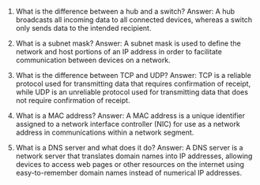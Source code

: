1. What is the difference between a hub and a switch?
Answer: A hub broadcasts all incoming data to all connected devices, whereas a switch only sends data to the intended recipient.

2. What is a subnet mask?
Answer: A subnet mask is used to define the network and host portions of an IP address in order to facilitate communication between devices on a network.

3. What is the difference between TCP and UDP?
Answer: TCP is a reliable protocol used for transmitting data that requires confirmation of receipt, while UDP is an unreliable protocol used for transmitting data that does not require confirmation of receipt.

4. What is a MAC address?
Answer: A MAC address is a unique identifier assigned to a network interface controller (NIC) for use as a network address in communications within a network segment.

5. What is a DNS server and what does it do?
Answer: A DNS server is a network server that translates domain names into IP addresses, allowing devices to access web pages or other resources on the internet using easy-to-remember domain names instead of numerical IP addresses.